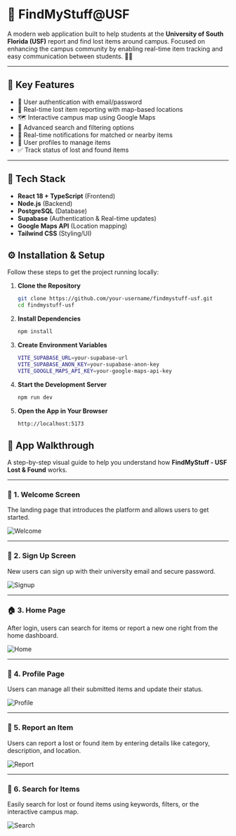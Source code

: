 # 🧭 FindMyStuff@USF

A modern web application built to help students at the **University of South Florida (USF)** report and find lost items around campus. Focused on enhancing the campus community by enabling real-time item tracking and easy communication between students. 📍🎒

---

## 🌟 Key Features

- 🔐 User authentication with email/password  
- 📍 Real-time lost item reporting with map-based locations  
- 🗺️ Interactive campus map using Google Maps  
- 🔎 Advanced search and filtering options  
- 🔔 Real-time notifications for matched or nearby items  
- 👤 User profiles to manage items  
- ✅ Track status of lost and found items  

---

## 🧰 Tech Stack

- **React 18 + TypeScript** (Frontend)
- **Node.js** (Backend)
- **PostgreSQL** (Database)
- **Supabase** (Authentication & Real-time updates)
- **Google Maps API** (Location mapping)
- **Tailwind CSS** (Styling/UI)


## ⚙️ Installation & Setup

Follow these steps to get the project running locally:

1. **Clone the Repository**

   ```bash
   git clone https://github.com/your-username/findmystuff-usf.git
   cd findmystuff-usf

2. **Install Dependencies**
   ```bash
   npm install

3. **Create Environment Variables**
   ```bash
   VITE_SUPABASE_URL=your-supabase-url
   VITE_SUPABASE_ANON_KEY=your-supabase-anon-key
   VITE_GOOGLE_MAPS_API_KEY=your-google-maps-api-key

4. **Start the Development Server**
   ```bash
   npm run dev

5. **Open the App in Your Browser**
   ```bash
   http://localhost:5173


## 🧭 App Walkthrough

A step-by-step visual guide to help you understand how **FindMyStuff - USF Lost & Found** works.

---

### 🏁 1. Welcome Screen

The landing page that introduces the platform and allows users to get started.

![Welcome](Welcomepage.png)

---

### 🔐 2. Sign Up Screen

New users can sign up with their university email and secure password.

![Signup](./screenshots/signup.png)

---

### 🏠 3. Home Page

After login, users can search for items or report a new one right from the home dashboard.

![Home](HomePage.png)

---

### 👤 4. Profile Page

Users can manage all their submitted items and update their status.

![Profile](./screenshots/profile.png)

---

### 📝 5. Report an Item

Users can report a lost or found item by entering details like category, description, and location.

![Report](ReportSection.png)

---

### 🔎 6. Search for Items

Easily search for lost or found items using keywords, filters, or the interactive campus map.

![Search](./screenshots/search.png)


